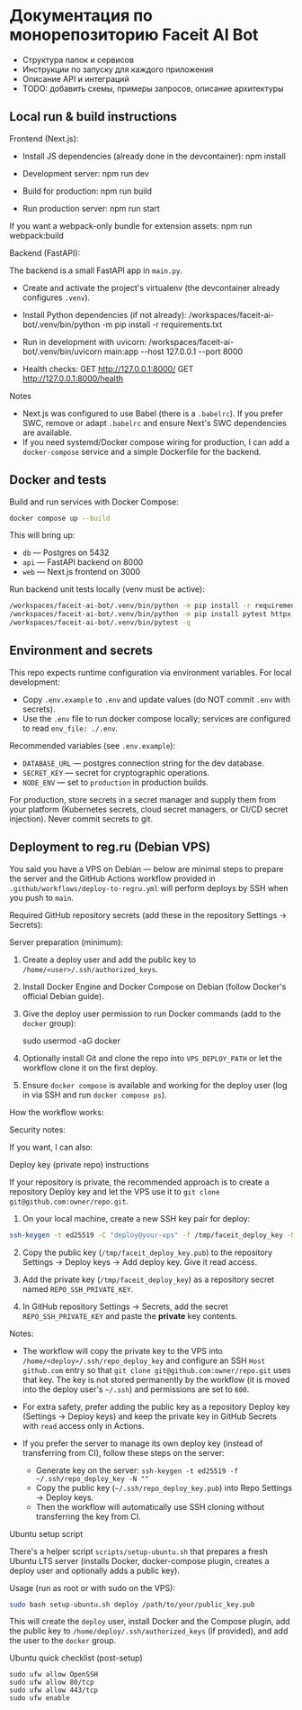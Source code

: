 # Документация по монорепозиторию Faceit AI Bot

- Структура папок и сервисов
- Инструкции по запуску для каждого приложения
- Описание API и интеграций
- TODO: добавить схемы, примеры запросов, описание архитектуры

## Local run & build instructions

Frontend (Next.js):

- Install JS dependencies (already done in the devcontainer):
	npm install

- Development server:
	npm run dev

- Build for production:
	npm run build

- Run production server:
	npm run start

If you want a webpack-only bundle for extension assets:
	npm run webpack:build


Backend (FastAPI):

The backend is a small FastAPI app in `main.py`.

- Create and activate the project's virtualenv (the devcontainer already configures `.venv`).

- Install Python dependencies (if not already):
	/workspaces/faceit-ai-bot/.venv/bin/python -m pip install -r requirements.txt

- Run in development with uvicorn:
	/workspaces/faceit-ai-bot/.venv/bin/uvicorn main:app --host 127.0.0.1 --port 8000

- Health checks:
	GET http://127.0.0.1:8000/
	GET http://127.0.0.1:8000/health


Notes
- Next.js was configured to use Babel (there is a `.babelrc`). If you prefer SWC, remove or adapt `.babelrc` and ensure Next's SWC dependencies are available.
- If you need systemd/Docker compose wiring for production, I can add a `docker-compose` service and a simple Dockerfile for the backend.

## Docker and tests

Build and run services with Docker Compose:

```bash
docker compose up --build
```

This will bring up:
- `db` — Postgres on 5432
- `api` — FastAPI backend on 8000
- `web` — Next.js frontend on 3000

Run backend unit tests locally (venv must be active):

```bash
/workspaces/faceit-ai-bot/.venv/bin/python -m pip install -r requirements.txt
/workspaces/faceit-ai-bot/.venv/bin/python -m pip install pytest httpx
/workspaces/faceit-ai-bot/.venv/bin/pytest -q
```


Environment and secrets
-----------------------

This repo expects runtime configuration via environment variables. For local development:

- Copy `.env.example` to `.env` and update values (do NOT commit `.env` with secrets).
- Use the `.env` file to run docker compose locally; services are configured to read `env_file: ./.env`.

Recommended variables (see `.env.example`):

- `DATABASE_URL` — postgres connection string for the dev database.
- `SECRET_KEY` — secret for cryptographic operations.
- `NODE_ENV` — set to `production` in production builds.

For production, store secrets in a secret manager and supply them from your platform (Kubernetes secrets, cloud secret managers, or CI/CD secret injection). Never commit secrets to git.

## Deployment to reg.ru (Debian VPS)

You said you have a VPS on Debian — below are minimal steps to prepare the server and the GitHub Actions workflow provided in `.github/workflows/deploy-to-regru.yml` will perform deploys by SSH when you push to `main`.

Required GitHub repository secrets (add these in the repository Settings → Secrets):


Server preparation (minimum):

1. Create a deploy user and add the public key to `/home/<user>/.ssh/authorized_keys`.
2. Install Docker Engine and Docker Compose on Debian (follow Docker's official Debian guide).
3. Give the deploy user permission to run Docker commands (add to the `docker` group):

	sudo usermod -aG docker <deploy-user>

4. Optionally install Git and clone the repo into `VPS_DEPLOY_PATH` or let the workflow clone it on the first deploy.
5. Ensure `docker compose` is available and working for the deploy user (log in via SSH and run `docker compose ps`).

How the workflow works:


Security notes:


 If you want, I can also:
 
 Deploy key (private repo) instructions
 
 If your repository is private, the recommended approach is to create a repository Deploy key and let the VPS use it to `git clone git@github.com:owner/repo.git`.
 
 1. On your local machine, create a new SSH key pair for deploy:
 
 ```bash
 ssh-keygen -t ed25519 -C "deploy@your-vps" -f /tmp/faceit_deploy_key -N ""
 ```
 
 2. Copy the public key (`/tmp/faceit_deploy_key.pub`) to the repository Settings → Deploy keys → Add deploy key. Give it read access.
 
 3. Add the private key (`/tmp/faceit_deploy_key`) as a repository secret named `REPO_SSH_PRIVATE_KEY`.

5. In GitHub repository Settings → Secrets, add the secret `REPO_SSH_PRIVATE_KEY` and paste the **private** key contents.

Notes:

- The workflow will copy the private key to the VPS into `/home/<deploy>/.ssh/repo_deploy_key` and configure an SSH `Host github.com` entry so that `git clone git@github.com:owner/repo.git` uses that key. The key is not stored permanently by the workflow (it is moved into the deploy user's `~/.ssh`) and permissions are set to `600`.
- For extra safety, prefer adding the public key as a repository Deploy key (Settings → Deploy keys) and keep the private key in GitHub Secrets with `read` access only in Actions.
- If you prefer the server to manage its own deploy key (instead of transferring from CI), follow these steps on the server:

	- Generate key on the server: `ssh-keygen -t ed25519 -f ~/.ssh/repo_deploy_key -N ""`
	- Copy the public key (`~/.ssh/repo_deploy_key.pub`) into Repo Settings → Deploy keys.
	- Then the workflow will automatically use SSH cloning without transferring the key from CI.


Ubuntu setup script

There's a helper script `scripts/setup-ubuntu.sh` that prepares a fresh Ubuntu LTS server (installs Docker, docker-compose plugin, creates a deploy user and optionally adds a public key).

Usage (run as root or with sudo on the VPS):

```bash
sudo bash setup-ubuntu.sh deploy /path/to/your/public_key.pub
```

This will create the `deploy` user, install Docker and the Compose plugin, add the public key to `/home/deploy/.ssh/authorized_keys` (if provided), and add the user to the `docker` group.

Ubuntu quick checklist (post-setup)


	sudo ufw allow OpenSSH
	sudo ufw allow 80/tcp
	sudo ufw allow 443/tcp
	sudo ufw enable





